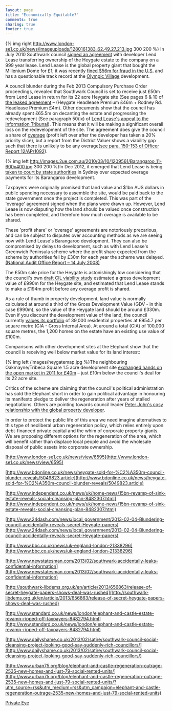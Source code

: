 ```yaml
---
layout: page
title: "Economically Equitable?"
comments: true
sharing: true
footer: true
---
```

{% img right http://www.london-se1.co.uk/news/imageuploads/1280161383_62.49.27.213.jpg 300 200 %} In July 2010 Southwark council [signed an agreement](http://www.london-se1.co.uk/news/view/4712) with developer Lend Lease transferring ownership of the Heygate estate to the company on a 999 year lease. Lend Lease is the global property giant that bought the Millenium Dome for £1; it was recently [fined $56m for fraud in the U.S.](http://www.nytimes.com/2012/04/25/nyregion/lend-lease-expected-to-admit-to-fraud-scheme.html?_r=1&pagewanted=all) and has a questionable track record at the [Olympic Village](http://www.thelondonmagazine.co.uk/Property-Experts/Expert-Opinions/The-Olympic-Village.html) development.


A council blunder during the Feb 2013 Compulsory Purchase Order proceedings, revealed that Southwark Council is set to receive just £50m from Lend Lease in return for its 22 acre Heygate site (See pages 6 & 10 of [the leaked agreement](http://southwarknotes.files.wordpress.com/2013/02/ra.pdf) – (Heygate Headlease Premium £46m + Rodney Rd. Headlease Premium £4m). Other documents show that the council has already spent £65.5m on decanting the estate and progressing the redevelopment (See paragraph 50(ix) of [Lend Lease's appeal to the Information Tribunal](http://betterelephant.github.com/images/Lend_Lease_Response_to_LBS_Grounds_of_Appeal.pdf)). This means that it will be making a significant overall loss on the redevelopment of the site. The agreement does give the council a share of [overage](http://en.wikipedia.org/wiki/Land-sale_overage) (profit left over after the developer has taken a 20% priority slice), but a report from the District Valuer shows a viability gap such that there is unlikely to be any overage([see para. 150-153 of Officer Report 12/AP/1092](http://planningonline.southwark.gov.uk/DocsOnline/Documents/271840_1.pdf )).

{% img left http://images.2ue.com.au/2010/03/10/1209561/Barangaroo_11-600x400.jpg 300 200 %}In Dec 2012, it emerged that Lend Lease is being [taken to court by state authorities](http://www.smh.com.au/nsw/valuation-dispute-poses-threat-to-1b-return-from-barangaroo-20121206-2ay9e.html) in Sydney over expected overage payments for its Barangaroo development. 

Taxpayers were originally promised that land value and $1bn AUS dollars in public spending necessary to assemble the site, would be paid back to the state government once the project is completed. This was part of the 'overage' agreement signed when the plans were drawn up. However, Lend Lease is now disputing how the land should be valued once construction has been completed, and therefore how much overage is available to be shared.

These 'profit share' or 'overage' agreements are notoriously precarious, and can be subject to disputes over accounting methods as we are seeing now with Lend Lease's Barangaroo development. They can also be compromised by delays to development, such as with Lend Lease's Greenwich Peninsula scheme where the profit share expected from the scheme by authorities fell by £30m for each year the scheme was delayed. [(National Audit Office Report – 14 July 2008)](http://www.nao.org.uk/publications/0708/greenwich_peninsula.aspx)

The £50m sale price for the Heygate is astonishingly low considering that the council's own [draft CIL viability study](http://affordable.heroku.com/images/CILviabilitysite11.pdf) estimated a gross development value of £990m for the Heygate site, and estimated that Lend Lease stands to make a £194m profit before any overage profit is shared.

As a rule of thumb in property development, land value is normally calculated at around a third of the Gross Development Value (GDV - in this case £990m), so the value of the Heygate land should be around £330m. Even if you discount the development value of the land, the council currently [values its portfolio](/images/AssetManagementPlan.pdf) of 39,000 residential properties at £954.7 per square metre (GIA - Gross Internal Area). At around a total (GIA) of 100,000 square metres, the 1,200 homes on the estate have an existing use value of £100m. 






 
Comparisons with other development sites at the Elephant show that the council is receiving well below market value for its land interest:

{% img left /images/heygatemap.jpg %}The neighbouring Oakmayne/Tribeca Square 1.5 acre development site [exchanged hands on the open market in 2011 for £40m](/images/OakmayneLandRegistry.pdf) – just £10m below the council's deal for its 22 acre site.  

Critics of the scheme are claiming that the council's political administration has sold the Elephant short in order to gain political advantage in honouring its manifesto pledge to deliver the regeneration after years of stalled negotiations. Others are pointing towards council leader [Peter John's cosy relationship with the global property developer](http://www.southwarknews.co.uk/00,news,26174,185,00.htm).

In order to protect the public life of this area we need imagine alternatives to this type of neoliberal urban regeneration policy, which relies entirely upon debt-financed private capital and the whim of corporate property giants. We are proposing different options for the regeneration of the area, which will benefit rather than displace local people and avoid the wholesale disposal of public assets into corporate ownership. 


[http://www.london-se1.co.uk/news/view/6595](http://www.london-se1.co.uk/news/view/6595)

[http://www.bdonline.co.uk/news/heygate-sold-for-%C2%A350m-council-blunder-reveals/5049823.article](http://www.bdonline.co.uk/news/heygate-sold-for-%C2%A350m-council-blunder-reveals/5049823.article)

[http://www.independent.co.uk/news/uk/home-news/15bn-revamp-of-sink-estate-reveals-social-cleansing-plan-8482307.html](http://www.independent.co.uk/news/uk/home-news/15bn-revamp-of-sink-estate-reveals-social-cleansing-plan-8482307.html)

[http://www.24dash.com/news/local_government/2013-02-04-Blundering-council-accidentally-reveals-secret-Heygate-papers](http://www.24dash.com/news/local_government/2013-02-04-Blundering-council-accidentally-reveals-secret-Heygate-papers)

[http://www.bbc.co.uk/news/uk-england-london-21338296](http://www.bbc.co.uk/news/uk-england-london-21338296)

[http://www.newstatesman.com/2013/02/southwark-accidentally-leaks-confidential-information](http://www.newstatesman.com/2013/02/southwark-accidentally-leaks-confidential-information)

[http://southwark-libdems.org.uk/en/article/2013/656863/release-of-secret-heygate-papers-shows-deal-was-rushed](http://southwark-libdems.org.uk/en/article/2013/656863/release-of-secret-heygate-papers-shows-deal-was-rushed)

[http://www.standard.co.uk/news/london/elephant-and-castle-estate-revamp-ripped-off-taxpayers-8482794.html](http://www.standard.co.uk/news/london/elephant-and-castle-estate-revamp-ripped-off-taxpayers-8482794.html)

[http://www.dailyshame.co.uk/2013/02/satire/southwark-council-social-cleansing-project-looking-good-say-suddenly-rich-councillors/](http://www.dailyshame.co.uk/2013/02/satire/southwark-council-social-cleansing-project-looking-good-say-suddenly-rich-councillors/)

[http://www.urban75.org/blog/elephant-and-castle-regeneration-outrage-2535-new-homes-and-just-79-social-rented-units/](http://www.urban75.org/blog/elephant-and-castle-regeneration-outrage-2535-new-homes-and-just-79-social-rented-units/?utm_source=rss&utm_medium=rss&utm_campaign=elephant-and-castle-regeneration-outrage-2535-new-homes-and-just-79-social-rented-units)

[Private Eye](/images/privateeye.jpeg)
